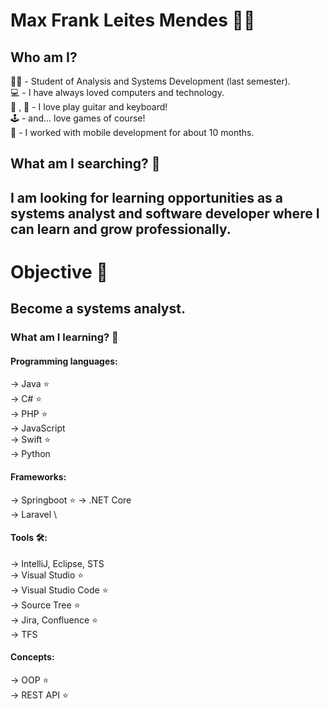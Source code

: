 # Max Frank Leites Mendes :man_technologist:


## Who am I?

:student: - Student of Analysis and Systems Development (last semester). \
:computer: - I have always loved computers and technology. \
:musical_keyboard: , :guitar: - I love play guitar and keyboard!\
:joystick: - and... love games of course! \
:iphone: - I worked with mobile development for about 10 months.

## What am I searching? :mag_right:

## I am looking for learning opportunities as a systems analyst and software developer where I can learn and grow professionally.

# Objective :dart:
## Become a systems analyst.

### What am I learning? :seedling:

#### Programming languages:

-> Java :star: \
-> C# :star: \
-> PHP :star: \
-> JavaScript \
-> Swift :star: \
-> Python

#### Frameworks:

-> Springboot :star:
-> .NET Core \
-> Laravel \

#### Tools :hammer_and_wrench::

-> IntelliJ, Eclipse, STS \
-> Visual Studio :star: \
-> Visual Studio Code :star: \
-> Source Tree  :star: \
-> Jira, Confluence  :star: \
-> TFS

#### Concepts:

-> OOP :star: \
-> REST API :star:
